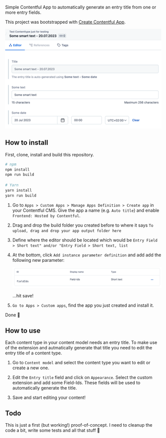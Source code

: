 Simple Contentful App to automatically generate an entry title from one or more entry fields.

This project was bootstrapped with [Create Contentful App](https://github.com/contentful/create-contentful-app).

![Example Entry](https://raw.githubusercontent.com/nerdess/contentful-autotitle/main/public/images/entry.png)

## How to install

First, clone, install and build this repository.

```bash
# npm
npm install
npm run build

# Yarn
yarn install
yarn run build
```

1. Go to `Apps > Custom Apps > Manage Apps Definition > Create app` in your Contentful CMS. Give the app a name (e.g. `Auto title`) and enable `Frontend: Hosted by Contentful`. 

2. Drag and drop the build folder you created before to where it says `To upload, drag and drop your app output folder here`

3. Define where the editor should be located which would be `Entry Field > Short text" and/or "Entry Field > Short text, list`

4. At the bottom, click `Add instance parameter definition` and add add the following new parameter:

    ![Field-Ids](https://raw.githubusercontent.com/nerdess/contentful-autotitle/main/public/images/fieldIds.png)

    ...hit save! 

5. `Go to Apps > Custom apps`, find the app you just created and install it.

Done 🥳

## How to use

Each content type in your content model needs an entry title. To make use of the extension and autmatically generate that title you need to edit the entry title of a content type. 

1. Go to `Content model` and select the content type you want to edit or create a new one.

2. Edit the `Entry title` field and click on `Appearance`. Select the custom extension and add some Field-Ids. These fields will be used to automatically generate the title.

3. Save and start editing your content!

## Todo

This is just a first (but working!) proof-of-concept. I need to cleanup the code a bit, write some tests and all that stuff 🙈